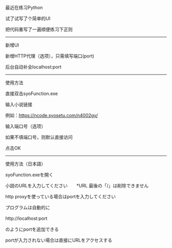 ﻿最近在练习Python

试了试写了个简单的UI

把代码重写了一遍顺便练习下正则

-------------------------------
新增UI

新增HTTP代理（选项），只需填写端口(port)

后台自动补全localhost:port

-------------------------------

使用方法

直接双击syoFunction.exe

输入小说链接

例如：https://ncode.syosetu.com/n4002gy/

输入端口号（选项）

如果不填端口号，则默认直接访问

点击OK

------------------------------
使用方法（日本語）

syoFunction.exeを開く

小説のURLを入力してください　　*URL 最後の「/」は削除できません

http proxyを使っている場合はportを入力してください

プログラムは自動的に

http://localhost:port　

のようにportを追加できる

portが入力されない場合は直接にURLをアクセスする


